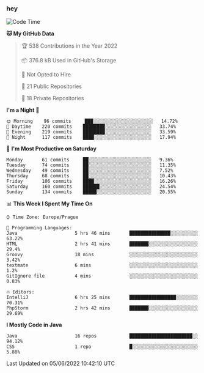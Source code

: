 ### hey

<!--START_SECTION:waka-->
![Code Time](http://img.shields.io/badge/Code%20Time-687%20hrs%201%20min-blue)

**🐱 My GitHub Data** 

> 🏆 538 Contributions in the Year 2022
 > 
> 📦 376.8 kB Used in GitHub's Storage 
 > 
> 🚫 Not Opted to Hire
 > 
> 📜 21 Public Repositories 
 > 
> 🔑 18 Private Repositories  
 > 
**I'm a Night 🦉** 

```text
🌞 Morning    96 commits     ███░░░░░░░░░░░░░░░░░░░░░░   14.72% 
🌆 Daytime    220 commits    ████████░░░░░░░░░░░░░░░░░   33.74% 
🌃 Evening    219 commits    ████████░░░░░░░░░░░░░░░░░   33.59% 
🌙 Night      117 commits    ████░░░░░░░░░░░░░░░░░░░░░   17.94%

```
📅 **I'm Most Productive on Saturday** 

```text
Monday       61 commits     ██░░░░░░░░░░░░░░░░░░░░░░░   9.36% 
Tuesday      74 commits     ██░░░░░░░░░░░░░░░░░░░░░░░   11.35% 
Wednesday    49 commits     ██░░░░░░░░░░░░░░░░░░░░░░░   7.52% 
Thursday     68 commits     ██░░░░░░░░░░░░░░░░░░░░░░░   10.43% 
Friday       106 commits    ████░░░░░░░░░░░░░░░░░░░░░   16.26% 
Saturday     160 commits    ██████░░░░░░░░░░░░░░░░░░░   24.54% 
Sunday       134 commits    █████░░░░░░░░░░░░░░░░░░░░   20.55%

```


📊 **This Week I Spent My Time On** 

```text
⌚︎ Time Zone: Europe/Prague

💬 Programming Languages: 
Java                     5 hrs 46 mins       ███████████████░░░░░░░░░░   63.22% 
HTML                     2 hrs 41 mins       ███████░░░░░░░░░░░░░░░░░░   29.4% 
Groovy                   18 mins             ░░░░░░░░░░░░░░░░░░░░░░░░░   3.42% 
textmate                 6 mins              ░░░░░░░░░░░░░░░░░░░░░░░░░   1.2% 
GitIgnore file           4 mins              ░░░░░░░░░░░░░░░░░░░░░░░░░   0.83%

🔥 Editors: 
IntelliJ                 6 hrs 25 mins       █████████████████░░░░░░░░   70.31% 
PhpStorm                 2 hrs 42 mins       ███████░░░░░░░░░░░░░░░░░░   29.69%

```

**I Mostly Code in Java** 

```text
Java                     16 repos            ███████████████████████░░   94.12% 
CSS                      1 repo              █░░░░░░░░░░░░░░░░░░░░░░░░   5.88%

```



 Last Updated on 05/06/2022 10:42:10 UTC
<!--END_SECTION:waka-->
